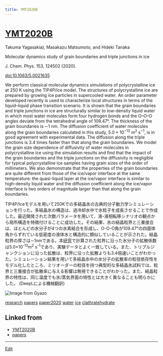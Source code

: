 ```yaml
---
title: YMT2020B
---
```

# [YMT2020B](/YMT2020B)

Takuma Yagasakia),  Masakazu Matsumoto, and  Hideki Tanaka

Molecular dynamics study of grain boundaries and triple junctions in ice

J. Chem. Phys. 153, 124502 (2020).

[doi:10.1063/5.0021635](https://doi.org/10.1063/5.0021635)

We perform classical molecular dynamics simulations of polycrystalline ice at 250 K using the TIP4P/Ice model. The structures of polycrystalline ice are prepared by growing ice particles in supercooled water. An order parameter developed recently is used to characterize local structures in terms of the liquid–liquid phase transition scenario. It is shown that the grain boundaries and triple junctions in ice are structurally similar to low-density liquid water in which most water molecules form four hydrogen bonds and the O–O–O angles deviate from the tetrahedral angle of 109.47°. The thickness of the grain boundaries is ∼1 nm. The diffusion coefficient of water molecules along the grain boundaries calculated in this study, 5.0 × 10<sup>−13</sup> m<sup>2</sup> s<sup>−1</sup>, is in good agreement with experimental data. The diffusion along the triple junctions is 3.4 times faster than that along the grain boundaries. We model the grain size dependence of diffusivity of water molecules in polycrystalline ice using the simulation results and find that the impact of the grain boundaries and the triple junctions on the diffusivity is negligible for typical polycrystalline ice samples having grain sizes of the order of millimeters. We also demonstrate that the properties of the grain boundaries are quite different from those of the ice/vapor interface at the same temperature: the quasi-liquid layer at the ice/vapor interface is similar to high-density liquid water and the diffusion coefficient along the ice/vapor interface is two orders of magnitude larger than that along the grain boundaries.

TIP4P/Iceモデルを用いて250Kでの多結晶氷の古典的分子動力学シミュレーションを行った。多結晶氷の構造は、過冷却水中で氷粒子を成長させることで作成した。最近開発された次数パラメータを用いて、液-液相転移シナリオの観点から局所構造を特徴付けることに成功した。その結果、氷の結晶粒界と三重接合は、ほとんどの水分子が4つの水素結合を形成し、O-O-O角が109.47°の四面体角からずれている低密度の液体水と構造的に類似していることが示された。結晶粒界の厚さは∼1nmである。本[研究](/研究)で計算された粒界に沿った水分子の拡散係数は5.0×10<sup>-13</sup>m<sup>2</sup> s<sup>-1</sup>であり、実験データとよく一致している。また、トリプルジャンクションに沿った拡散は、粒界に沿った拡散よりも3.4倍速いことがわかった。シミュレーション結果を用いて多結晶氷中の水分子の拡散率の粒径依存性をモデル化したところ、ミリオーダーの粒径を持つ典型的な多結晶氷試料では、粒界と三重接合が拡散率に与える影響は無視できることがわかった。また、結晶粒界の特性は、同じ温度でも氷/蒸気界面の特性とは大きく異なることも明らかにした。 (DeepLによる機械翻訳)

![Image from Gyazo]()

[research](/research)
[papers](/papers)
[paper2020](/paper2020)
[water](/water)
[ice](/ice)
[clathratehydrate](/clathratehydrate)


## Linked from

* [YMT2020B](/YMT2020B)
* [papers](/papers)


----

[Edit](https://github.com/vitroid/vitroid.github.io/edit/master/MD/YMT2020B.md)

